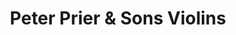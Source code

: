 ---
title: "Peter Prier & Sons Violins"
url: /salt-lake-city/peter-prier-and-sons-violins/
shop: musical instrument
---